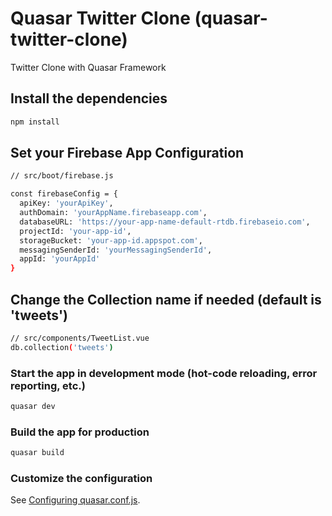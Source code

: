 # Quasar Twitter Clone (quasar-twitter-clone)

Twitter Clone with Quasar Framework

## Install the dependencies
```bash
npm install
```

## Set your Firebase App Configuration
```bash
// src/boot/firebase.js

const firebaseConfig = {
  apiKey: 'yourApiKey',
  authDomain: 'yourAppName.firebaseapp.com',
  databaseURL: 'https://your-app-name-default-rtdb.firebaseio.com',
  projectId: 'your-app-id',
  storageBucket: 'your-app-id.appspot.com',
  messagingSenderId: 'yourMessagingSenderId',
  appId: 'yourAppId'
}
```

## Change the Collection name if needed (default is 'tweets')
```bash
// src/components/TweetList.vue
db.collection('tweets')
```

### Start the app in development mode (hot-code reloading, error reporting, etc.)
```bash
quasar dev
```


### Build the app for production
```bash
quasar build
```

### Customize the configuration
See [Configuring quasar.conf.js](https://v1.quasar.dev/quasar-cli/quasar-conf-js).
